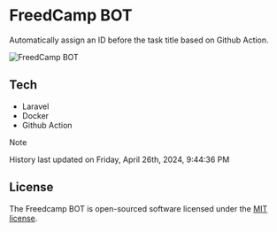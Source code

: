 # FreedCamp BOT

Automatically assign an ID before the task title based on Github Action.

![FreedCamp BOT](https://repository-images.githubusercontent.com/737932867/7d34798b-2680-471c-b089-a78a718d3d6a)

## Tech

- Laravel
- Docker
- Github Action

> [!NOTE]  
> History last updated on Friday, April 26th, 2024, 9:44:36 PM

## License

The Freedcamp BOT is open-sourced software licensed under the [MIT license](https://opensource.org/licenses/MIT).
